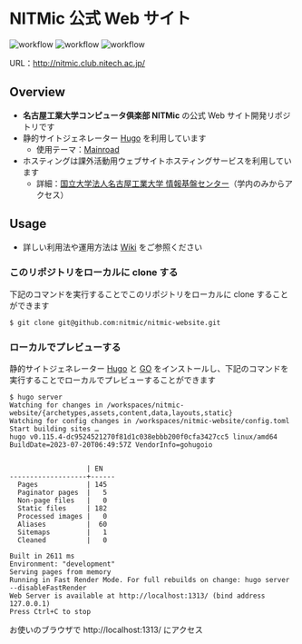 # NITMic 公式 Web サイト

![workflow](https://github.com/nitmic/nitmic-website/actions/workflows/build.yml/badge.svg)
![workflow](https://github.com/nitmic/nitmic-website/actions/workflows/deploy.yml/badge.svg)
![workflow](https://github.com/nitmic/nitmic-website/actions/workflows/disk_space_alert.yml/badge.svg)

URL：http://nitmic.club.nitech.ac.jp/

## Overview

- **名古屋工業大学コンピュータ俱楽部 NITMic** の公式 Web サイト開発リポジトリです
- 静的サイトジェネレーター [Hugo](https://github.com/gohugoio/hugo) を利用しています
  - 使用テーマ：[Mainroad](https://github.com/Vimux/Mainroad)
- ホスティングは課外活動用ウェブサイトホスティングサービスを利用しています
  - 詳細：[国立大学法人名古屋工業大学 情報基盤センター](https://www.cc.nitech.ac.jp/service/students/web-hosting-club.html)（学内のみからアクセス）

## Usage

- 詳しい利用法や運用方法は [Wiki](https://github.com/nitmic/nitmic-website/wiki) をご参照ください

### このリポジトリをローカルに clone する

下記のコマンドを実行することでこのリポジトリをローカルに clone することができます

```
$ git clone git@github.com:nitmic/nitmic-website.git
```

### ローカルでプレビューする

静的サイトジェネレーター [Hugo](https://github.com/gohugoio/hugo) と [GO](https://go.dev/) をインストールし、下記のコマンドを実行することでローカルでプレビューすることができます

```
$ hugo server
Watching for changes in /workspaces/nitmic-website/{archetypes,assets,content,data,layouts,static}
Watching for config changes in /workspaces/nitmic-website/config.toml
Start building sites …
hugo v0.115.4-dc9524521270f81d1c038ebbb200f0cfa3427cc5 linux/amd64 BuildDate=2023-07-20T06:49:57Z VendorInfo=gohugoio


                   | EN
-------------------+------
  Pages            | 145
  Paginator pages  |   5
  Non-page files   |   0
  Static files     | 182
  Processed images |   0
  Aliases          |  60
  Sitemaps         |   1
  Cleaned          |   0

Built in 2611 ms
Environment: "development"
Serving pages from memory
Running in Fast Render Mode. For full rebuilds on change: hugo server --disableFastRender
Web Server is available at http://localhost:1313/ (bind address 127.0.0.1)
Press Ctrl+C to stop
```

お使いのブラウザで http://localhost:1313/ にアクセス
